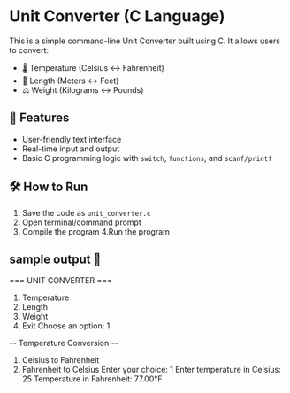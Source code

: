 # Unit Converter (C Language)

This is a simple command-line Unit Converter built using C. It allows users to convert:

- 🌡️ Temperature (Celsius ↔ Fahrenheit)
- 📏 Length (Meters ↔ Feet)
- ⚖️ Weight (Kilograms ↔ Pounds)

## 📌 Features

- User-friendly text interface
- Real-time input and output
- Basic C programming logic with `switch`, `functions`, and `scanf/printf`

## 🛠️ How to Run

1. Save the code as `unit_converter.c`
2. Open terminal/command prompt
3. Compile the program
4.Run the program

## sample output 👀
=== UNIT CONVERTER ===
1. Temperature
2. Length
3. Weight
4. Exit
Choose an option: 1

-- Temperature Conversion --
1. Celsius to Fahrenheit
2. Fahrenheit to Celsius
Enter your choice: 1
Enter temperature in Celsius: 25
Temperature in Fahrenheit: 77.00°F
